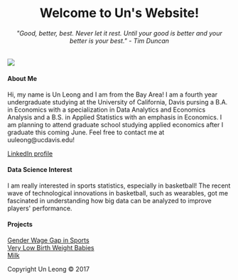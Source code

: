 
<html>
<body>

<body style="background-color:lemon chiffon;"/>

<h1 style="text-align:center;">Welcome to Un's Website!</h1>

<h6 style="text-align:center;"> "Good, better, best. Never let it rest. Until your good is better and your better is your best." - Tim Duncan</h6>

<img src = "image/IMG_8956.JPG" >

<h4>About Me </h4>

<p>Hi, my name is Un Leong and I am from the Bay Area! I am a fourth year undergraduate studying at the University of California, Davis pursing a B.A. in Economics with a specialization in Data Analytics and Economics Analysis and a B.S. in Applied Statistics with an emphasis in Economics. I am planning to attend graduate school studying applied economics after I graduate this coming June. Feel free to contact me at uuleong@ucdavis.edu!  </p>

<a href="https://www.linkedin.com/in/un-leong-213875117">LinkedIn profile</a>

<h4> Data Science Interest </h4> 

<p> I am really interested in sports statistics, especially in basketball! The recent wave of technological innovations in basketball, such as wearables, got me fascinated in understanding how big data can be analyzed to improve players' performance. </p>



<h4> Projects </h4>

<a href = "project/STA141+Project.html">Gender Wage Gap in Sports</a>
<a href = "https://github.com/uuleong/uuleong.github.io/blob/master/ECN%20140%20Project.pdf"> <br/>Very Low Birth Weight Babies<br/> </a>
<a href = "https://github.com/uuleong/uuleong.github.io/blob/master/project_fix.pdf">Milk</a>

<footer class="site-footer &nbsp; ">Copyright Un Leong &copy; 2017</footer>

</body>
</html>


